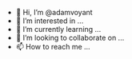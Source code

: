 - 👋 Hi, I’m @adamvoyant
- 👀 I’m interested in ...
- 🌱 I’m currently learning ...
- 💞️ I’m looking to collaborate on ...
- 📫 How to reach me ...

<!---
adamvoyant/adamvoyant is a ✨ special ✨ repository because its `README.md` (this file) appears on your GitHub profile.
You can click the Preview link to take a look at your changes.
--->
